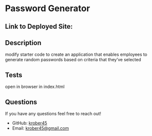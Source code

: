 # Password Generator

## Link to Deployed Site: 
  
  
  ## Description 


modify starter code to create an application that enables employees to generate random passwords based on criteria that they’ve selected

  ## Tests
  open in browser in index.html

  ## Questions

  If you have any questions feel free to reach out!
  - GitHub: [krober45](https://github.com/krober45)
  - Email: krober45@gmail.com
